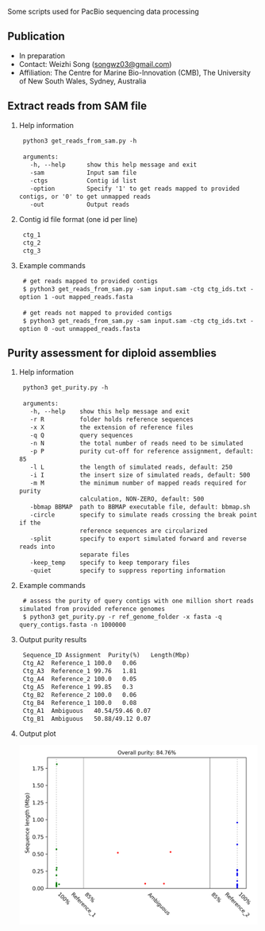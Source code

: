 
Some scripts used for PacBio sequencing data processing


Publication
---
+ In preparation
+ Contact: Weizhi Song (songwz03@gmail.com)
+ Affiliation: The Centre for Marine Bio-Innovation (CMB), The University of New South Wales, Sydney, Australia


Extract reads from SAM file
---

1. Help information

        python3 get_reads_from_sam.py -h

        arguments:
          -h, --help      show this help message and exit
          -sam            Input sam file
          -ctgs           Contig id list
          -option         Specify '1' to get reads mapped to provided contigs, or '0' to get unmapped reads
          -out            Output reads

1. Contig id file format (one id per line)

        ctg_1
        ctg_2
        ctg_3

1. Example commands

        # get reads mapped to provided contigs
        $ python3 get_reads_from_sam.py -sam input.sam -ctg ctg_ids.txt -option 1 -out mapped_reads.fasta

        # get reads not mapped to provided contigs
        $ python3 get_reads_from_sam.py -sam input.sam -ctg ctg_ids.txt -option 0 -out unmapped_reads.fasta


Purity assessment for diploid assemblies
---

1. Help information

        python3 get_purity.py -h

        arguments:
          -h, --help    show this help message and exit
          -r R          folder holds reference sequences
          -x X          the extension of reference files
          -q Q          query sequences
          -n N          the total number of reads need to be simulated
          -p P          purity cut-off for reference assignment, default: 85
          -l L          the length of simulated reads, default: 250
          -i I          the insert size of simulated reads, default: 500
          -m M          the minimum number of mapped reads required for purity
                        calculation, NON-ZERO, default: 500
          -bbmap BBMAP  path to BBMAP executable file, default: bbmap.sh
          -circle       specify to simulate reads crossing the break point if the
                        reference sequences are circularized
          -split        specify to export simulated forward and reverse reads into
                        separate files
          -keep_temp    specify to keep temporary files
          -quiet        specify to suppress reporting information


1. Example commands

        # assess the purity of query contigs with one million short reads simulated from provided reference genomes
        $ python3 get_purity.py -r ref_genome_folder -x fasta -q query_contigs.fasta -n 1000000

1. Output purity results

        Sequence_ID	Assignment	Purity(%)	Length(Mbp)
        Ctg_A2	Reference_1	100.0	0.06
        Ctg_A3	Reference_1	99.76	1.81
        Ctg_A4	Reference_2	100.0	0.05
        Ctg_A5	Reference_1	99.85	0.3
        Ctg_B2	Reference_2	100.0	0.06
        Ctg_B4	Reference_1	100.0	0.08
        Ctg_A1	Ambiguous	40.54/59.46	0.07
        Ctg_B1	Ambiguous	50.88/49.12	0.07

1. Output plot

    ![purity_plot](images/DSM17395.haplotigs.purity.png)